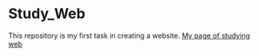 # Study_Web
This repository is my first task in creating a website.
<a href="https://shintom1222.github.io/Study_Web/" target="_blank" title="Shintom1222's Study Website">My page of studying web</a>
